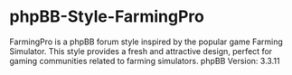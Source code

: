 # phpBB-Style-FarmingPro
FarmingPro is a phpBB forum style inspired by the popular game Farming Simulator. This style provides a fresh and attractive design, perfect for gaming communities related to farming simulators. phpBB Version: 3.3.11
